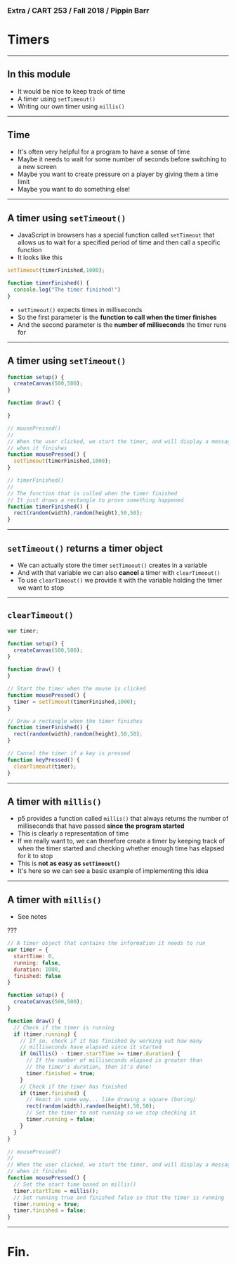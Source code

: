 ### Extra / CART 253 / Fall 2018 / Pippin Barr

# Timers

---

## In this module

- It would be nice to keep track of time
- A timer using `setTimeout()`
- Writing our own timer using `millis()`

---

## Time

- It's often very helpful for a program to have a sense of time
- Maybe it needs to wait for some number of seconds before switching to a new screen
- Maybe you want to create pressure on a player by giving them a time limit
- Maybe you want to do something else!

---

## A timer using `setTimeout()`

- JavaScript in browsers has a special function called `setTimeout` that allows us to wait for a specified period of time and then call a specific function
- It looks like this

```javascript
setTimeout(timerFinished,1000);

function timerFinished() {
  console.log("The timer finished!")
}
```

- `setTimeout()` expects times in milliseconds
- So the first parameter is the __function to call when the timer finishes__
- And the second parameter is the __number of milliseconds__ the timer runs for

---

## A timer using `setTimeout()`

```javascript
function setup() {
  createCanvas(500,500);
}

function draw() {

}

// mousePressed()
//
// When the user clicked, we start the timer, and will display a message in draw()
// when it finishes
function mousePressed() {
  setTimeout(timerFinished,1000);
}

// timerFinished()
//
// The function that is called when the timer finished
// It just draws a rectangle to prove something happened
function timerFinished() {
  rect(random(width),random(height),50,50);
}
```

---

## `setTimeout()` returns a timer object

- We can actually store the timer `setTimeout()` creates in a variable
- And with that variable we can also __cancel__ a timer with `clearTimeout()`
- To use `clearTimeout()` we provide it with the variable holding the timer we want to stop

---

## `clearTimeout()`

```javascript
var timer;

function setup() {
  createCanvas(500,500);
}

function draw() {
}

// Start the timer when the mouse is clicked
function mousePressed() {
  timer = setTimeout(timerFinished,1000);
}

// Draw a rectangle when the timer finishes
function timerFinished() {
  rect(random(width),random(height),50,50);
}

// Cancel the timer if a key is pressed
function keyPressed() {
  clearTimeout(timer);
}
```

---

## A timer with `millis()`

- p5 provides a function called `millis()` that always returns the number of milliseconds that have passed __since the program started__
- This is clearly a representation of time
- If we really want to, we can therefore create a timer by keeping track of when the timer started and checking whether enough time has elapsed for it to stop
- This is __not as easy as `setTimeout()`__
- It's here so we can see a basic example of implementing this idea

---

## A timer with `millis()`

- See notes

???

```javascript
// A timer object that contains the information it needs to run
var timer = {
  startTime: 0,
  running: false,
  duration: 1000,
  finished: false
}

function setup() {
  createCanvas(500,500);
}

function draw() {
  // Check if the timer is running
  if (timer.running) {
    // If so, check if it has finished by working out how many
    // milliseconds have elapsed since it started
    if (millis() - timer.startTime >= timer.duration) {
      // If the number of milliseconds elapsed is greater than
      // the timer's duration, then it's done!
      timer.finished = true;
    }
    // Check if the timer has finished
    if (timer.finished) {
      // React in some way... like drawing a square (boring)
      rect(random(width),random(height),50,50);
      // Set the timer to not running so we stop checking it
      timer.running = false;
    }
  }
}

// mousePressed()
//
// When the user clicked, we start the timer, and will display a message in draw()
// when it finishes
function mousePressed() {
  // Set the start time based on millis()
  timer.startTime = millis();
  // Set running true and finished false so that the timer is running
  timer.running = true;
  timer.finished = false;
}
```

---

# Fin.
